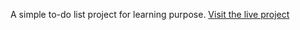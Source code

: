 A simple to-do list project for learning purpose.
[Visit the live project](https://66d20c260a8c1026258a5695--glowing-cupcake-49d1e5.netlify.app/)
